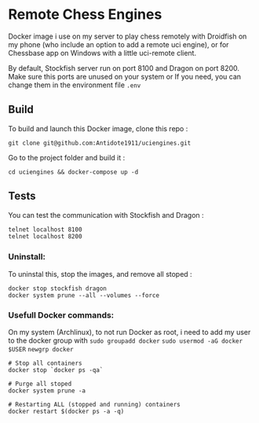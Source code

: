 # Remote Chess Engines

Docker image i use on my server to play chess remotely with Droidfish on my phone (who include an option to add a remote uci engine),  or for Chessbase app on Windows with a little uci-remote client.

By default, Stockfish server run on port 8100 and Dragon on port 8200. Make sure this ports are unused on your system or If you need, you can change them in the environment file `.env`

## Build

To build and launch this Docker image, clone this repo :
```
git clone git@github.com:Antidote1911/uciengines.git
```

Go to the project folder and build it :
```
cd uciengines && docker-compose up -d
```
## Tests
You can test the communication with Stockfish and Dragon :

```bash
telnet localhost 8100
telnet localhost 8200
```

### Uninstall:

To uninstal this, stop the images, and remove all stoped :
```
docker stop stockfish dragon
docker system prune --all --volumes --force
```
### Usefull Docker commands:

On my system (Archlinux), to not run Docker as root, i need to add my user to the docker group with ` sudo groupadd docker ` ` sudo usermod -aG docker $USER ` ` newgrp docker `
```
# Stop all containers
docker stop `docker ps -qa`

# Purge all stoped
docker system prune -a

# Restarting ALL (stopped and running) containers
docker restart $(docker ps -a -q)
```